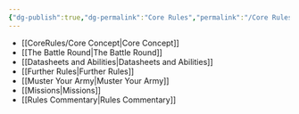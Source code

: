 ```yaml
---
{"dg-publish":true,"dg-permalink":"Core Rules","permalink":"/Core Rules/","contentClasses":"menu","created":"2023-12-11T09:38:16.053+07:00","updated":"2023-12-14T19:19:13.413+07:00"}
---
```



- [[CoreRules/Core Concept\|Core Concept]]
- [[The Battle Round\|The Battle Round]]
- [[Datasheets and Abilities\|Datasheets and Abilities]]
- [[Further Rules\|Further Rules]]
- [[Muster Your Army\|Muster Your Army]]
- [[Missions\|Missions]]
- [[Rules Commentary\|Rules Commentary]]